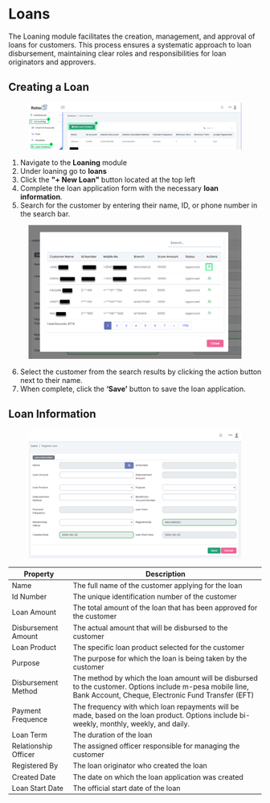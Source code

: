 # Loans

The Loaning module facilitates the creation, management, and approval of loans for customers. This process ensures a systematic approach to loan disbursement, maintaining clear roles and responsibilities for loan originators and approvers.

## Creating a Loan

<figure><img src="../.gitbook/assets/loan product 1st veiw (1).png" alt=""><figcaption></figcaption></figure>

1. Navigate to the **Loaning** module
2. Under loaning go to **loans**
3. Click the **"+ New Loan"** button located at the top left
4. Complete the loan application form with the necessary **loan information**.
5. Search for the customer by entering their name, ID, or phone number in the search bar.

<figure><img src="../.gitbook/assets/loan search name.png" alt=""><figcaption></figcaption></figure>

6. Select the customer from the search results by clicking the action button next to their name.
7. When complete, click the **‘Save’** button to save the loan application.

## Loan Information

<figure><img src="../.gitbook/assets/loan form.png" alt=""><figcaption></figcaption></figure>



| Property             | Description                                                                                                                                                     |
| -------------------- | --------------------------------------------------------------------------------------------------------------------------------------------------------------- |
| Name                 | The full name of the customer applying for the loan                                                                                                             |
| Id Number            | The unique identification number of the customer                                                                                                                |
| Loan Amount          | The total amount of the loan that has been approved for the customer                                                                                            |
| Disbursement Amount  | The actual amount that will be disbursed to the customer                                                                                                        |
| Loan Product         | The specific loan product selected for the customer                                                                                                             |
| Purpose              | The purpose for which the loan is being taken by the customer                                                                                                   |
| Disbursement Method  | The method by which the loan amount will be disbursed to the customer. Options include m-pesa mobile line, Bank Account, Cheque, Electronic Fund Transfer (EFT) |
| Payment Frequence    | The frequency with which loan repayments will be made, based on the loan product. Options include bi-weekly, monthly, weekly, and daily.                        |
| Loan Term            | The duration of the loan                                                                                                                                        |
| Relationship Officer | The assigned officer responsible for managing the customer                                                                                                      |
| Registered By        | The loan originator who created the loan                                                                                                                        |
| Created Date         | The date on which the loan application was created                                                                                                              |
| Loan Start Date      | The official start date of the loan                                                                                                                             |





